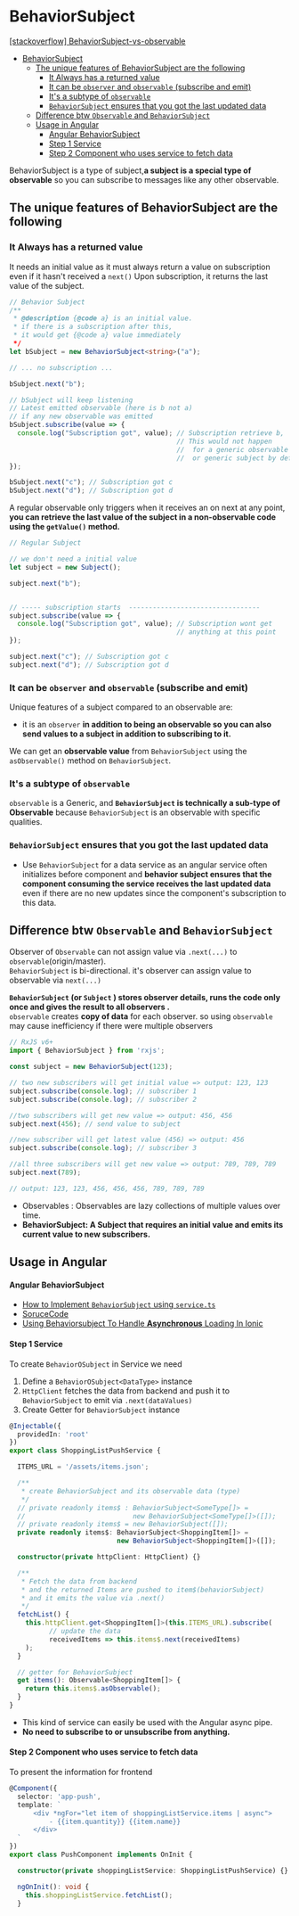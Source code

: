 # BehaviorSubject

[[stackoverflow] BehaviorSubject-vs-observable](https://stackoverflow.com/questions/39494058/behaviorsubject-vs-observable)

- [BehaviorSubject](#behaviorsubject)
  - [The unique features of BehaviorSubject are the following](#the-unique-features-of-behaviorsubject-are-the-following)
    - [It Always has a returned value](#it-always-has-a-returned-value)
    - [It can be `observer` and `observable` (subscribe and emit)](#it-can-be-observer-and-observable-subscribe-and-emit)
    - [It's a subtype of `observable`](#its-a-subtype-of-observable)
    - [`BehaviorSubject` ensures that you got the last updated data](#behaviorsubject-ensures-that-you-got-the-last-updated-data)
  - [Difference btw `Observable` and `BehaviorSubject`](#difference-btw-observable-and-behaviorsubject)
  - [Usage in Angular](#usage-in-angular)
      - [Angular BehaviorSubject](#angular-behaviorsubject)
      - [Step 1 Service](#step-1-service)
      - [Step 2 Component who uses service to fetch data](#step-2-component-who-uses-service-to-fetch-data)

BehaviorSubject is a type of subject,**a subject is a special type of observable** so you can subscribe to messages like any other observable. 

## The unique features of BehaviorSubject are the following
### It Always has a returned value

It needs an initial value as it must always return a value on subscription even if it hasn't received a `next()` Upon subscription, it returns the last value of the subject. 

```typescript
// Behavior Subject
/**
 * @description {@code a} is an initial value. 
 * if there is a subscription after this, 
 * it would get {@code a} value immediately
 */
let bSubject = new BehaviorSubject<string>("a"); 

// ... no subscription ...

bSubject.next("b");

// bSubject will keep listening 
// Latest emitted observable (here is b not a) 
// if any new observable was emitted 
bSubject.subscribe(value => {
  console.log("Subscription got", value); // Subscription retrieve b, 
                                          // This would not happen 
                                          //  for a generic observable 
                                          //  or generic subject by default
});

bSubject.next("c"); // Subscription got c 
bSubject.next("d"); // Subscription got d
```

A regular observable only triggers when it receives an on next
at any point, **you can retrieve the last value of the subject in a non-observable code using the `getValue()` method.**
```typescript
// Regular Subject

// we don't need a initial value
let subject = new Subject(); 

subject.next("b");


// ----- subscription starts  ---------------------------------
subject.subscribe(value => {
  console.log("Subscription got", value); // Subscription wont get 
                                          // anything at this point
});

subject.next("c"); // Subscription got c
subject.next("d"); // Subscription got d
```

### It can be `observer` and `observable` (subscribe and emit)

Unique features of a subject compared to an observable are:  
- it is an `observer` **in addition to being an observable so you can also send values to a subject in addition to subscribing to it.**

We can get an **observable value** from `BehaviorSubject` using the `asObservable()` method on `BehaviorSubject`.

### It's a subtype of `observable`

`observable` is a Generic, and **`BehaviorSubject` is technically a sub-type of Observable** because `BehaviorSubject` is an observable with specific qualities.

### `BehaviorSubject` ensures that you got the last updated data

- Use `BehaviorSubject` for a data service as an angular service often initializes before component and **behavior subject ensures that the component consuming the service receives the last updated data** even if there are no new updates since the component's subscription to this data. 

## Difference btw `Observable` and `BehaviorSubject`

Observer of `Observable` can not assign value via `.next(...)` to` observable`(origin/master).     
`BehaviorSubject` is bi-directional. it's observer can assign value to observable via `next(...)`    

**`BehaviorSubject` (or `Subject` ) stores observer details, runs the code only once and gives the result to all observers .**       
`observable` creates **copy of data** for each observer. so using `observable` may cause inefficiency if there were multiple observers     

```typescript
// RxJS v6+
import { BehaviorSubject } from 'rxjs';

const subject = new BehaviorSubject(123);

// two new subscribers will get initial value => output: 123, 123
subject.subscribe(console.log); // subscriber 1
subject.subscribe(console.log); // subscriber 2

//two subscribers will get new value => output: 456, 456
subject.next(456); // send value to subject

//new subscriber will get latest value (456) => output: 456
subject.subscribe(console.log); // subscriber 3

//all three subscribers will get new value => output: 789, 789, 789
subject.next(789);

// output: 123, 123, 456, 456, 456, 789, 789, 789
```
- Observables : Observables are lazy collections of multiple values over time.
- **BehaviorSubject: A Subject that requires an initial value and emits its current value to new subscribers.**

## Usage in Angular
#### Angular BehaviorSubject
- [How to Implement `BehaviorSubject` using `service.ts`](https://stackoverflow.com/questions/57355066/how-to-implement-behavior-subject-using-service-in-angular-8)    
- [SoruceCode](https://dev.to/juliandierkes/two-ways-of-using-angular-services-with-the-httpclient-51ef)   
- [Using Behaviorsubject To Handle **Asynchronous** Loading In Ionic](https://eliteionic.com/tutorials/using-behaviorsubject-to-handle-asynchronous-loading-in-ionic/)

#### Step 1 Service
To create `BehaviorOSubject` in Service we need
1. Define a `BehaviorOSubject<DataType>` instance
2. `HttpClient` fetches the data from  backend and push it to `BehaviorSubject` to emit via `.next(dataValues)`
3. Create Getter for `BehaviorSubject` instance

```typescript
@Injectable({
  providedIn: 'root'
})
export class ShoppingListPushService {

  ITEMS_URL = '/assets/items.json';

  /**
   * create BehaviorSubject and its observable data (type)
   */
  // private readonly items$ : BehaviorSubject<SomeType[]> = 
  //                           new BehaviorSubject<SomeType[]>([]);
  // private readonly items$ = new BehaviorSubject([]);
  private readonly items$: BehaviorSubject<ShoppingItem[]> = 
                           new BehaviorSubject<ShoppingItem[]>([]);

  constructor(private httpClient: HttpClient) {}

  /**
   * Fetch the data from backend 
   * and the returned Items are pushed to item$(behaviorSubject)
   * and it emits the value via .next()
   */
  fetchList() {
    this.httpClient.get<ShoppingItem[]>(this.ITEMS_URL).subscribe(
          // update the data
          receivedItems => this.items$.next(receivedItems)
    );
  }

  // getter for BehaviorSubject
  get items(): Observable<ShoppingItem[]> {
    return this.items$.asObservable();
  }
}
```
- This kind of service can easily be used with the Angular async pipe.
- **No need to subscribe to or unsubscribe from anything.**


#### Step 2 Component who uses service to fetch data

To present the information for frontend 
```typescript
@Component({
  selector: 'app-push',
  template: `
      <div *ngFor="let item of shoppingListService.items | async">
          - {{item.quantity}} {{item.name}}
      </div>
  `
})
export class PushComponent implements OnInit {

  constructor(private shoppingListService: ShoppingListPushService) {}

  ngOnInit(): void {
    this.shoppingListService.fetchList();
  }
```




